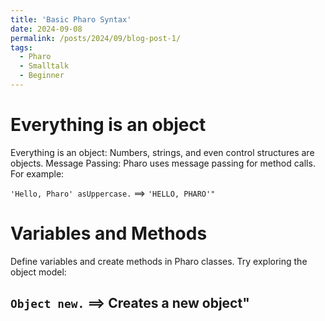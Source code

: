 ```yaml
---
title: 'Basic Pharo Syntax'
date: 2024-09-08
permalink: /posts/2024/09/blog-post-1/
tags:
  - Pharo
  - Smalltalk
  - Beginner
---
```



Everything is an object
===
Everything is an object: Numbers, strings, and even control structures are objects.
Message Passing: Pharo uses message passing for method calls. For example:

`'Hello, Pharo' asUppercase.`  ==> `'HELLO, PHARO'"`

Variables and Methods
====
Define variables and create methods in Pharo classes. Try exploring the object model:

`Object new.`  ==> Creates a new object"
------